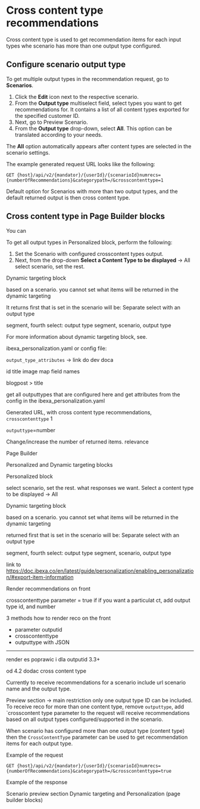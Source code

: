 # Cross content type recommendations

Cross content type is used to get recommendation items for each input types whe scenario has more than one output type configured.

## Configure scenario output type

To get multiple output types in the recommendation request, go to **Scenarios**.

1. Click the **Edit** icon next to the respective scenario.
1. From the **Output type** multiselect field, select types you want to get recommendations for.
    It contains a list of all content types exported for the specified customer ID.
1. Next, go to Preview Scenario.
1. From the **Output type** drop-down, select **All**. This option can be translated according to your needs.

The **All** option automatically appears after content types are selected in the scenario settings.

The example generated request URL looks like the following:

`GET {host}/api/v2/{mandator}/{userId}/{scenarioId}numrecs={numberOfRecommendations}&categorypath=/&crosscontenttype=1`

Default option for Scenarios with more than two output types, and the default returned output is then cross content type.

## Cross content type in Page Builder blocks

You can 


To get all output types in Personalized block, perform the following:

1. Set the Scenario with configured crosscontent types output.
1. Next, from the drop-down **Select a Content Type to be displayed** -> All
select scenario, set the rest.


Dynamic targeting block

based on a scenario. you cannot set what items will be returned in the dynamic targeting 
 
It returns first  that is set in the scenario
will be: Separate select with an output type

segment, fourth select: output type
segment, scenario, output type

For more information about dynamic targeting block, see.

ibexa_personalization.yaml or config file:

`output_type_attributes` -> link do dev doca

id 
title
image
map field names

blogpost > title

get all outputtypes that are configured here and get attributes from the config in the ibexa_personalization.yaml

Generated URL, with cross content type recommendations, `crosscontenttype` 1

`outputtype`=number

Change/increase the number of returned items. relevance


Page Builder

Personalized and Dynamic targeting blocks

Personalized block

select scenario, set the rest. what responses we want.
Select a content type to be displayed -> All


Dynamic targeting block

based on a scenario. you cannot set what items will be returned in the dynamic targeting 
 
 returned first that is set in the scenario
will be: Separate select with an output type

segment, fourth select: output type
segment, scenario, output type


link to https://doc.ibexa.co/en/latest/guide/personalization/enabling_personalization/#export-item-information



Render recommendations on front 

crosscontenttype parameter = true
if if you want a particulat ct, add output type id, and number

3 methods how to render reco on the front
- parameter outputid
- crosscontenttype
- outputtype with JSON

----------------------


render es poprawic
i dla outputid 
3.3+ 

od 4.2 dodac cross content type


Currently to receive recommendations for a scenario include url scenario name and the output type.

Preview section -> main restriction only one output type ID can be included.
To receive reco for more than one content type, 
remove `outputtype`, add `crosscontent type parameter to the request
will receive recommendations based on all output types configured/supported in the scenario.

When scenario has configured more than one output type (content type) then the `CrossContentType` parameter can be used to get recommendation items for each output type.

Example of the request

`GET {host}/api/v2/{mandator}/{userId}/{scenarioId}numrecs={numberOfRecommendations}&categorypath=/&crosscontenttype=true`

Example of the response

Scenario preview section
Dynamic targeting and Personalization (page builder blocks)